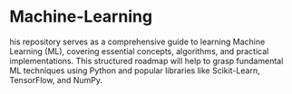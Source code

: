 # Machine-Learning
his repository serves as a comprehensive guide to learning Machine Learning (ML), covering essential concepts, algorithms, and practical implementations. This structured roadmap will help to grasp fundamental ML techniques using Python and popular libraries like Scikit-Learn, TensorFlow, and NumPy.
